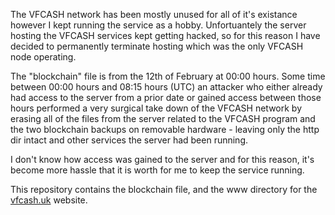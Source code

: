 The VFCASH network has been mostly unused for all of it's existance however I kept running the service as a hobby. Unfortuantely the server hosting the VFCASH services kept getting hacked, so for this reason I have decided to permanently terminate hosting which was the only VFCASH node operating.

The "blockchain" file is from the 12th of February at 00:00 hours. Some time between 00:00 hours and 08:15 hours (UTC) an attacker who either already had access to the server from a prior date or gained access between those hours performed a very surgical take down of the VFCASH network by erasing all of the files from the server related to the VFCASH program and the two blockchain backups on removable hardware - leaving only the http dir intact and other services the server had been running.

I don't know how access was gained to the server and for this reason, it's become more hassle that it is worth for me to keep the service running.

This repository contains the blockchain file, and the www directory for the [vfcash.uk](https://vfcash.uk) website.
